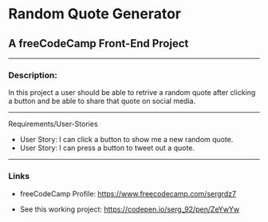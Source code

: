 # Random Quote Generator

## A freeCodeCamp Front-End Project

---

### Description:

In this project a user should be able to retrive a random quote after clicking a button and be able to share that quote on social media. 

---

Requirements/User-Stories

* User Story: I can click a button to show me a new random quote.
* User Story: I can press a button to tweet out a quote.

---

### Links

* freeCodeCamp Profile: https://www.freecodecamp.com/sergrdz7

* See this working project: https://codepen.io/serg_92/pen/ZeYwYw